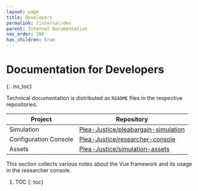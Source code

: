 ```yaml
---
layout: page
title: Developers
permalink: /internal/dev
parent: Internal Documentation
nav_order: 100
has_children: true
---
```


# Documentation for Developers
{: .no_toc}

Technical documentation is distributed as `README` files in the respective repositories.

| Project | Repository |
| --- | --- |
| Simulation | [Plea-Justice/pleabargain-simulation](https://github.com/Plea-Justice/pleabargain-simulation) |
| Configuration Console | [Plea-Justice/researcher-console](https://github.com/Plea-Justice/researcher-console) |
| Assets | [Plea-Justice/simulation-assets](https://github.com/Plea-Justice/simulation-assets) |

This section collects various notes about the Vue framework and its usage in the researcher console.


1. TOC
{: toc}
